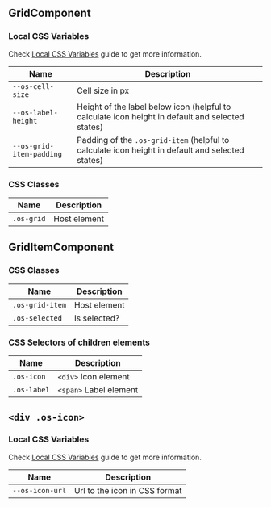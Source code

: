 ## GridComponent

### Local CSS Variables

Check [Local CSS Variables](https://github.com/dreyliky/ngx-os/blob/master/src/app/library/docs/guides/local-css-variables.md) guide to get more information.

| Name                     | Description                                                                                      |
| ------------------------ | -----------------------------------------------------------------------------------------------  |
| `--os-cell-size`         | Cell size in px                                                                                  |
| `--os-label-height`      | Height of the label below icon (helpful to calculate icon height in default and selected states) |
| `--os-grid-item-padding` | Padding of the `.os-grid-item` (helpful to calculate icon height in default and selected states) |

### CSS Classes
| Name            | Description                       |
| --------------- | --------------------------------- |
| `.os-grid`      | Host element                      |

## GridItemComponent

### CSS Classes
| Name            | Description                       |
| --------------- | --------------------------------- |
| `.os-grid-item` | Host element                      |
| `.os-selected`  | Is selected?                      |

### CSS Selectors of children elements
| Name                | Description                |
| ------------------- | -------------------------  |
| `.os-icon`          | `<div>` Icon element       |
| `.os-label`         | `<span>` Label element     |

## `<div .os-icon>`

### Local CSS Variables

Check [Local CSS Variables](https://github.com/dreyliky/ngx-os/blob/master/src/app/library/docs/guides/local-css-variables.md) guide to get more information.

| Name               | Description                   |
| ------------------ | ----------------------------  |
| `--os-icon-url`    | Url to the icon in CSS format |
